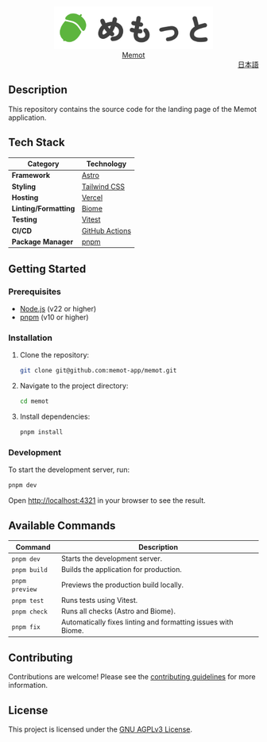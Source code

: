 <div align="center">
  <a href="https://lp.memot.app" target="_blank" rel="noopener noreferrer">
    <img src="./src/assets/memot-logo-full-color.svg" alt="memot logo" width="320" />
  </a>
</div>
<div align="center">
  <a href="https://lp.memot.app" target="_blank" rel="noopener noreferrer">
    Memot
  </a>
</div>

<div align="right">
  <a href="./README.ja.md">日本語</a>
</div>

## Description

This repository contains the source code for the landing page of the Memot application.

## Tech Stack

| Category               | Technology                                            |
| ---------------------- | ----------------------------------------------------- |
| **Framework**          | [Astro](https://astro.build/)                         |
| **Styling**            | [Tailwind CSS](https://tailwindcss.com/)              |
| **Hosting**            | [Vercel](https://vercel.com/)                         |
| **Linting/Formatting** | [Biome](https://biomejs.dev/)                         |
| **Testing**            | [Vitest](https://vitest.dev/)                         |
| **CI/CD**              | [GitHub Actions](https://github.com/features/actions) |
| **Package Manager**    | [pnpm](https://pnpm.io/)                              |

## Getting Started

### Prerequisites

- [Node.js](https://nodejs.org/) (v22 or higher)
- [pnpm](https://pnpm.io/) (v10 or higher)

### Installation

1. Clone the repository:
   ```bash
   git clone git@github.com:memot-app/memot.git
   ```
2. Navigate to the project directory:
   ```bash
   cd memot
   ```
3. Install dependencies:
   ```bash
   pnpm install
   ```

### Development

To start the development server, run:

```bash
pnpm dev
```

Open [http://localhost:4321](http://localhost:4321) in your browser to see the result.

## Available Commands

| Command        | Description                                                   |
| -------------- | ------------------------------------------------------------- |
| `pnpm dev`     | Starts the development server.                                |
| `pnpm build`   | Builds the application for production.                        |
| `pnpm preview` | Previews the production build locally.                        |
| `pnpm test`    | Runs tests using Vitest.                                      |
| `pnpm check`   | Runs all checks (Astro and Biome).                            |
| `pnpm fix`     | Automatically fixes linting and formatting issues with Biome. |

## Contributing

Contributions are welcome! Please see the [contributing guidelines](./CONTRIBUTING.md) for more information.

## License

This project is licensed under the [GNU AGPLv3 License](LICENSE).
